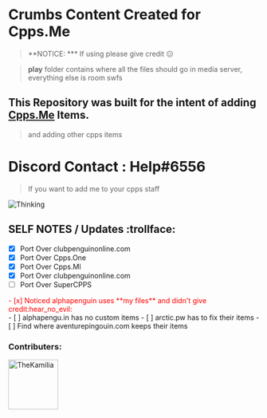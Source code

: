 # Crumbs Content Created for Cpps.Me #
> **NOTICE: *** If using please give credit :expressionless:

> **play** folder contains where all the files should go in media server,
everything else is room swfs


## This Repository was built for the intent of adding [Cpps.Me](http://www.cpps.me/) Items.
>and adding other cpps items


# Discord Contact : **Help#6556** #


>If you want to add me to your cpps staff


![Thinking](https://media.giphy.com/media/a5viI92PAF89q/giphy.gif)

## SELF NOTES / Updates :trollface: ##
- [x] Port Over clubpenguinonline.com
- [x] Port Over Cpps.One
- [x] Port Over Cpps.Ml
- [x] Port Over clubpenguinonline.com
- [ ] Port Over SuperCPPS
<div style="color:red;">
- [x] Noticed alphapenguin uses **my files** and didn't give credit:hear_no_evil:
</div>
- [ ] alphapengu.in has no custom items
- [ ] arctic.pw has to fix their items
- [ ] Find where aventurepingouin.com keeps their items


### Contributers: ###

<a href="https://github.com/TheKamilia">
<img border="0" alt="TheKamilia" src="https://avatars2.githubusercontent.com/u/29875362?s=460&v=4" width="100" height="100">